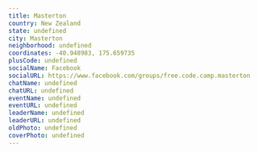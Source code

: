 ```yaml
---
title: Masterton
country: New Zealand
state: undefined
city: Masterton
neighborhood: undefined
coordinates: -40.948983, 175.659735
plusCode: undefined
socialName: Facebook
socialURL: https://www.facebook.com/groups/free.code.camp.masterton
chatName: undefined
chatURL: undefined
eventName: undefined
eventURL: undefined
leaderName: undefined
leaderURL: undefined
oldPhoto: undefined
coverPhoto: undefined
---
```

